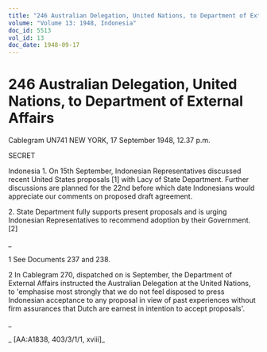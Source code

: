 ```yaml
---
title: "246 Australian Delegation, United Nations, to Department of External Affairs"
volume: "Volume 13: 1948, Indonesia"
doc_id: 5513
vol_id: 13
doc_date: 1948-09-17
---
```


# 246 Australian Delegation, United Nations, to Department of External Affairs

Cablegram UN741 NEW YORK, 17 September 1948, 12.37 p.m.

SECRET

Indonesia 1. On 15th September, Indonesian Representatives discussed recent United States proposals [1] with Lacy of State Department. Further discussions are planned for the 22nd before which date Indonesians would appreciate our comments on proposed draft agreement.

2\. State Department fully supports present proposals and is urging Indonesian Representatives to recommend adoption by their Government. [2]

_

1 See Documents 237 and 238.

2 In Cablegram 270, dispatched on is September, the Department of External Affairs instructed the Australian Delegation at the United Nations, to 'emphasise most strongly that we do not feel disposed to press Indonesian acceptance to any proposal in view of past experiences without firm assurances that Dutch are earnest in intention to accept proposals'.

_

_ [AA:A1838, 403/3/1/1, xviii]_
